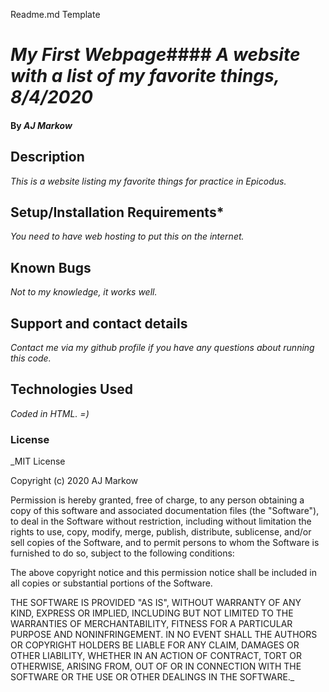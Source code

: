Readme.md Template

# _My First Webpage_#### _A website with a list of my favorite things, 8/4/2020_

#### By _**AJ Markow**_

## Description
_This is a website listing my favorite things for practice in Epicodus._

## Setup/Installation Requirements*
_You need to have web hosting to put this on the internet._

## Known Bugs
_Not to my knowledge, it works well._

## Support and contact details
_Contact me via my github profile if you have any questions about running this code._

## Technologies Used
_Coded in HTML. =)_

### License

_MIT License

Copyright (c) 2020 AJ Markow

Permission is hereby granted, free of charge, to any person obtaining a copy
of this software and associated documentation files (the "Software"), to deal
in the Software without restriction, including without limitation the rights
to use, copy, modify, merge, publish, distribute, sublicense, and/or sell
copies of the Software, and to permit persons to whom the Software is
furnished to do so, subject to the following conditions:

The above copyright notice and this permission notice shall be included in all
copies or substantial portions of the Software.

THE SOFTWARE IS PROVIDED "AS IS", WITHOUT WARRANTY OF ANY KIND, EXPRESS OR
IMPLIED, INCLUDING BUT NOT LIMITED TO THE WARRANTIES OF MERCHANTABILITY,
FITNESS FOR A PARTICULAR PURPOSE AND NONINFRINGEMENT. IN NO EVENT SHALL THE
AUTHORS OR COPYRIGHT HOLDERS BE LIABLE FOR ANY CLAIM, DAMAGES OR OTHER
LIABILITY, WHETHER IN AN ACTION OF CONTRACT, TORT OR OTHERWISE, ARISING FROM,
OUT OF OR IN CONNECTION WITH THE SOFTWARE OR THE USE OR OTHER DEALINGS IN THE
SOFTWARE._

